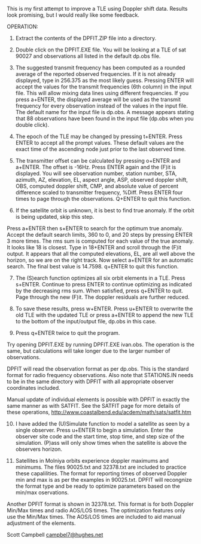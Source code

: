 This is my first attempt to improve a TLE using Doppler shift data.  Results look promising, but I would really like some feedback.  

OPERATION:

1.  Extract the contents of the DPFIT.ZIP file into a directory.

2.  Double click on the DPFIT.EXE file.  You will be looking at a TLE of sat 90027 and observations all listed in the default dp.obs file.

3.  The suggested transmit frequency has been computed as a rounded average of the reported observed frequencies.  If it is not already displayed, type in 256.375 as the most likely guess.  Pressing ENTER will accept the values for the transmit frequencies (6th column) in the input file.  This will allow mixing data lines using different frequencies.  If you press a+ENTER, the displayed average will be used as the transmit frequency for every observation instead of the values in the input file.  The default name for the input file is dp.obs.  A message appears stating that 88 observations have been found in the input file (dp.obs when you double click).

4.  The epoch of the TLE may be changed by pressing t+ENTER.  Press ENTER to accept all the prompt values.  These default values are the exact time of the ascending node just prior to the last observed time.

5.  The transmitter offset can be calculated by pressing o+ENTER and a+ENTER.  The offset is -16Hz.  Press ENTER again and the (F)it is displayed.  You will see observation number, station number, STA, azimuth, AZ, elevation, EL, aspect angle, ASP, observed doppler shift, OBS, computed doppler shift, CMP, and absolute value of percent difference scaled to transmitter frequency, %Diff.  Press ENTER four times to page through the observations.  Q+ENTER to quit this function.

6.  If the satellite orbit is unknown, it is best to find true anomaly.  If the orbit is being updated, skip this step.  

Press a+ENTER then s+ENTER to search for the optimum true anomaly.  Accept the default search limits, 360 to 0, and 20 steps by pressing ENTER 3 more times.  The rms sum is computed for each value of the true anomaly.  It looks like 18 is closest. Type in 18+ENTER and scroll through the (F)it output.  It appears that all the computed elevations, EL, are all well above the horizon, so we are on the right track.  Now select a+ENTER for an automatic search.  The final best value is 14.7598.  q+ENTER to quit this function. 

7.  The (S)earch function optimizes all six orbit elements in a TLE.  Press s+ENTER. Continue to press ENTER to continue optimizing as indicated by the decreasing rms sum.  When satisfied, press q+ENTER to quit.  Page through the new (F)it.  The doppler residuals are further reduced.

8.  To save these results, press w+ENTER.  Press u+ENTER to overwrite the old TLE with the updated TLE or press a+ENTER to append the new TLE to the bottom of the input/output file, dp.obs in this case.

9.  Press q+ENTER twice to quit the program.

Try opening DPFIT.EXE by running DPFIT.EXE ivan.obs.  The operation is the same, but calculations will take longer due to the larger number of observations.

DPFIT will read the observation format as per dp.obs.  This is the standard format for radio frequency observations.  Also note that STATIONS.IN needs to be in the same directory with DPFIT with all appropriate observer coordinates included.

Manual update of individual elements is possible with DPFIT in exactly the same manner as with SATFIT.  See the SATFIT page for more details of these operations, http://www.coastalbend.edu/acdem/math/sats/satfit.htm

10.  I have added the (U)Simulate function to model a satellite as seen by a single observer.  Press u+ENTER to begin a simulation.  Enter the observer site code and the start time, stop time, and step size of the simulation. (P)ass will only show times when the satellite is above the observers horizon. 

11. Satellites in Molniya orbits experience doppler maximums and minimums.  The files 90025.txt and 32378.txt are included to practice these capalilities.  The format for reporting times of observed Doppler min and max is as per the examples in 90025.txt.  DPFIT will recongnize the format type and be ready to optimize parameters based on the min/max oservations.

Another DPFIT format is shown in 32378.txt.  This format is for both Doppler Min/Max times and radio AOS/LOS times.  The optimization features only use the Min/Max times.  The AOS/LOS times are included to aid manual adjustment of the elements.


Scott Campbell
campbel7@hughes.net